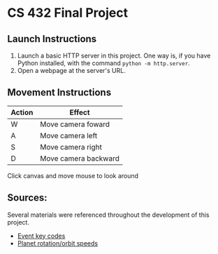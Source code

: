 # CS 432 Final Project
## Launch Instructions
1.  Launch a basic HTTP server in this project. One way is, if you have Python installed, with the command `python -m http.server`.
2.  Open a webpage at the server's URL.

## Movement Instructions
| Action        | Effect
|--------------|--------------------------------------------------------------------------
| W            | Move camera foward
| A            | Move camera left
| S            | Move camera right
| D            | Move camera backward

Click canvas and move mouse to look around

## Sources:
Several materials were referenced throughout the development of this project.
- [Event key codes](https://developer.mozilla.org/en-US/docs/Web/API/KeyboardEvent/keyCode)
- [Planet rotation/orbit speeds](https://nssdc.gsfc.nasa.gov/planetary/factsheet/)
